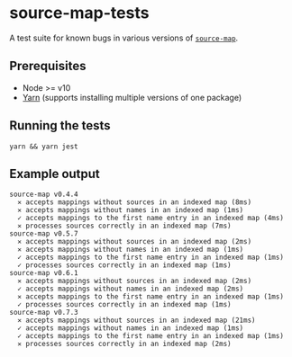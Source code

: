 # source-map-tests

A test suite for known bugs in various versions of
[`source-map`](https://github.com/mozilla/source-map).

## Prerequisites
* Node >= v10
* [Yarn](yarnpkg.com) (supports installing multiple versions of one package)

## Running the tests

```
yarn && yarn jest
```

## Example output

```
source-map v0.4.4
  ✕ accepts mappings without sources in an indexed map (8ms)
  ✕ accepts mappings without names in an indexed map (1ms)
  ✓ accepts mappings to the first name entry in an indexed map (4ms)
  ✕ processes sources correctly in an indexed map (7ms)
source-map v0.5.7
  ✕ accepts mappings without sources in an indexed map (2ms)
  ✕ accepts mappings without names in an indexed map (1ms)
  ✓ accepts mappings to the first name entry in an indexed map (1ms)
  ✓ processes sources correctly in an indexed map (1ms)
source-map v0.6.1
  ✕ accepts mappings without sources in an indexed map (2ms)
  ✓ accepts mappings without names in an indexed map (2ms)
  ✕ accepts mappings to the first name entry in an indexed map (1ms)
  ✓ processes sources correctly in an indexed map (1ms)
source-map v0.7.3
  ✕ accepts mappings without sources in an indexed map (21ms)
  ✓ accepts mappings without names in an indexed map (1ms)
  ✓ accepts mappings to the first name entry in an indexed map (1ms)
  ✕ processes sources correctly in an indexed map (2ms)
```
